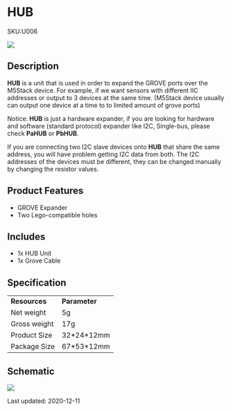# HUB

<el-tag effect="plain">SKU:U006</el-tag>

<div class="product_pic"><img src="assets/img/product_pics/unit/hub/unit_hub_01.webp"></div>

## Description

**HUB** is a unit that is used in order to expand the GROVE ports over the M5Stack device. For example, if we want sensors with different IIC addresses or output to 3 devices at the same time. (M5Stack device usually can output one device at a time to to limited amount of grove ports)

Notice: **HUB** is just a hardware expander, if you are looking for hardware and software (standard protocol) expander like I2C, Single-bus, please check **PaHUB** or **PbHUB**.

If you are connecting two I2C slave devices onto **HUB** that share the same address, you will have problem getting I2C data from both. The I2C addresses of the devices must be different, they can be changed manually by changing the resistor values.

## Product Features

- GROVE Expander
- Two Lego-compatible holes

## Includes

- 1x HUB Unit
- 1x Grove Cable

## Specification

<table>
   <tr style="font-weight:bold">
      <td>Resources</td>
      <td>Parameter</td>
   </tr>
   <tr>
      <td>Net weight</td>
      <td>5g</td>
   </tr>
   <tr>
      <td>Gross weight</td>
      <td>17g</td>
   </tr>
   <tr>
      <td>Product Size</td>
      <td>32*24*12mm</td>
   </tr>
    <tr>
      <td>Package Size</td>
      <td>67*53*12mm</td>
   </tr>
</table>

## Schematic

<img src="assets/img/product_pics/unit/hub_sch.JPG">

<el-divider content-position="right">Last updated: 2020-12-11</el-divider>

<script>

   var purchase_link = 'https://m5stack.com/collections/m5-unit/products/mini-hub-module';

   anchor_search(purchase_link);
   scrollFunc();

</script>
